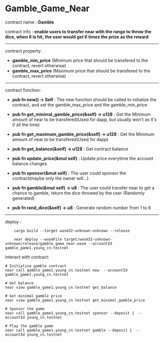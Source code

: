 # Gamble_Game_Near


contract name : **Gamble**

contract info : **enable users to transfer near with the range to throw the dice, when 6 is hit, the user would get 6 times the prize as the reward**

<hr>
contract property: 

   -  **gamble_min_price** (Minimum price that should be transfered to the contract, revert otherwise)
   - **gamble_max_price** (Maximum price that should be transfered to the contract, revert otherwise)

<hr>
contract function:

   - **pub fn new() -> Self** : The new function should be called to initialize the contract, and set the gamble_max_price and the gamble_min_price

   - **pub fn get_minimal_gamble_price(&self) -> u128** : Get the Minimum amount of near to be transfered(Used for dapp, but usually won't as it's 0 all the time)

   - **pub fn get_maximum_gamble_price(&self) -> u128** :  Get the Minimum amount of near to be transfered(Used for dapp)
     
   - **pub fn get_balance(&self) -> u128** :  Get contract balance

   - **pub fn update_price(&mut self)** : Update price everytime the account balance changes

   - **pub fn sponsor(&mut self)** : The user could sponsor the contract(maybe only the owner will...)

   - **pub fn gamble(&mut self) -> u8** : The user could transfer near to get a chance to gamble, return the dice throwed by the user (Randomly generated)

   - **pub fn rand_dice(&self) -> u8** : Generate random number from 1 to 6

<hr>

deploy : 

```
    cargo build --target wasm32-unknown-unknown --release

    near deploy --wasmFile target/wasm32-unknown-unknown/release/gamble_game_near.wasm --accountId gamble_game1.young_cn.testnet
```

interact with contract:

```
# Initialize gamble contract
near call gamble_game1.young_cn.testnet new  --accountId gamble_game1.young_cn.testnet

# Get balance
near view gamble_game1.young_cn.testnet get_balance

# Get minimal gamble price
near view gamble_game1.young_cn.testnet get_minimal_gamble_price

# Sponsor the game
near call gamble_game1.young_cn.testnet sponsor --deposit 1  --accountId young_cn.testnet

# Play the gamble game
near call gamble_game1.young_cn.testnet gamble --deposit 1  --accountId young_cn.testnet
```


